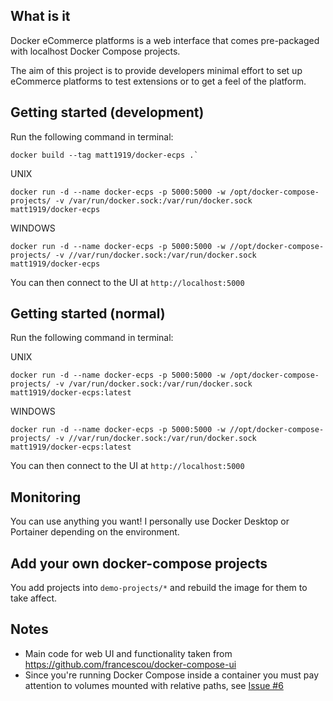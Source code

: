 ## What is it

Docker eCommerce platforms is a web interface that comes pre-packaged with localhost Docker Compose projects.

The aim of this project is to provide developers minimal effort to set up eCommerce platforms to test extensions or to get a feel of the platform.

## Getting started (development)

Run the following command in terminal:
```
docker build --tag matt1919/docker-ecps .`
```

UNIX
```
docker run -d --name docker-ecps -p 5000:5000 -w /opt/docker-compose-projects/ -v /var/run/docker.sock:/var/run/docker.sock matt1919/docker-ecps
```

WINDOWS
```
docker run -d --name docker-ecps -p 5000:5000 -w //opt/docker-compose-projects/ -v //var/run/docker.sock:/var/run/docker.sock matt1919/docker-ecps
```

You can then connect to the UI at `http://localhost:5000`

## Getting started (normal)
Run the following command in terminal:

UNIX
```
docker run -d --name docker-ecps -p 5000:5000 -w /opt/docker-compose-projects/ -v /var/run/docker.sock:/var/run/docker.sock matt1919/docker-ecps:latest
```

WINDOWS
```
docker run -d --name docker-ecps -p 5000:5000 -w //opt/docker-compose-projects/ -v //var/run/docker.sock:/var/run/docker.sock matt1919/docker-ecps:latest
```

You can then connect to the UI at `http://localhost:5000`

## Monitoring
You can use anything you want!  I personally use Docker Desktop or Portainer depending on the environment.

## Add your own docker-compose projects
You add projects into `demo-projects/*` and rebuild the image for them to take affect.


## Notes
- Main code for web UI and functionality taken from https://github.com/francescou/docker-compose-ui
- Since you're running Docker Compose inside a container you must pay attention to volumes mounted with relative paths, see [Issue #6](https://github.com/francescou/docker-compose-ui/issues/6)
